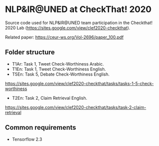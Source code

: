 # NLP&IR@UNED at CheckThat! 2020

Source code used for NLP&IR@UNED team participation in the Checkthat! 2020 Lab (https://sites.google.com/view/clef2020-checkthat).

Related paper: https://ceur-ws.org/Vol-2696/paper_100.pdf

## Folder structure

- T1Ar: Task 1, Tweet Check-Worthiness Arabic.
- T1En: Task 1, Tweet Check-Worthiness English.
- T5En: Task 5, Debate Check-Worthiness English.

https://sites.google.com/view/clef2020-checkthat/tasks/tasks-1-5-check-worthiness


- T2En: Task 2, Claim Retrieval English.

https://sites.google.com/view/clef2020-checkthat/tasks/task-2-claim-retrieval

## Common requirements

- Tensorflow 2.3

